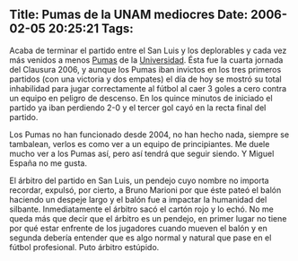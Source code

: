 Title: Pumas de la UNAM mediocres
Date: 2006-02-05 20:25:21
Tags: 
---
<p>Acaba de terminar el partido entre el San Luis y los deplorables y cada vez más venidos a menos <a target="_blank" href="http://www.pumasunam.com.mx">Pumas</a> de la <a target="_blank" href="http://www.unam.mx/">Universidad</a>. Ésta fue la cuarta jornada del Clausura 2006, y aunque los Pumas iban invictos en los tres primeros partidos (con una victoria y dos empates) el día de hoy se mostró su total inhabilidad para jugar correctamente al fútbol al caer 3 goles a cero contra un equipo en peligro de descenso. En los quince minutos de iniciado el partido ya iban perdiendo 2-0 y el tercer gol cayó en la recta final del partido.</p>

<p>Los Pumas no han funcionado desde 2004, no han hecho nada, siempre se tambalean, verlos es como ver a un equipo de principiantes. Me duele mucho ver a los Pumas así, pero así tendrá que seguir siendo. Y Miguel España no me gusta.</p>

<p>El árbitro del partido en San Luis, un pendejo cuyo nombre no importa recordar, expulsó, por cierto, a Bruno Marioni por que éste pateó el balón haciendo un despeje largo y el balón fue a impactar la humanidad del silbante. Inmediatamente el árbitro sacó el cartón rojo y lo echó. No me queda más que decir que el árbitro es un pendejo, en primer lugar no tiene por qué estar enfrente de los jugadores cuando mueven el balón y en segunda debería entender que es algo normal y natural que pase en el fútbol profesional. Puto árbitro estúpido.</p>
